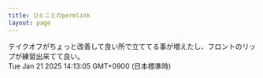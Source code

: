 ```yaml
---
title: ひとことのpermlink
layout: page
---
```

<div class="box" dt="1737436385583">
  テイクオフがちょっと改善して良い所で立ててる事が増えたし、フロントのリップが練習出来てて良い。
  <div class="content is-small">Tue Jan 21 2025 14:13:05 GMT+0900 (日本標準時)</div>
</div>